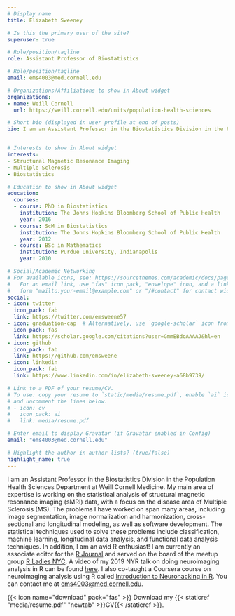 ```yaml
---
# Display name
title: Elizabeth Sweeney

# Is this the primary user of the site?
superuser: true

# Role/position/tagline
role: Assistant Professor of Biostatistics 

# Role/position/tagline
email: ems4003@med.cornell.edu

# Organizations/Affiliations to show in About widget
organizations:
- name: Weill Cornell
  url: https://weill.cornell.edu/units/population-health-sciences

# Short bio (displayed in user profile at end of posts)
bio: I am an Assistant Professor in the Biostatistics Division in the Population Health Sciences Department at Weill Cornell Medicine. My main area of expertise is working on the statistical analysis of structural magnetic resonance imaging (sMRI) data, with a focus on the disease area of Multiple Sclerosis (MS). The problems I have worked on span many areas, including image segmentation, image normalization and harmonization, cross-sectional and longitudinal modeling, as well as software development. The statistical techniques used to solve these problems include classification, machine learning, longitudinal data analysis, and functional data analysis techniques. In addition, I am an avid R enthusiast! I am currently an associate editor for the R Journal (https://journal.r-project.org/) and served on the board of the meetup group [R Ladies NYC](http://www.rladiesnyc.org/). A video of my 2019 NYR talk on doing neuroimaging analysis in R can be found [here](https://www.youtube.com/watch?v=9HkEq01nrco). I also co-taught a Coursera course on neuroimaging analysis using R called [Introduction to Neurohacking in R](https://www.coursera.org/learn/neurohacking). 


# Interests to show in About widget
interests:
- Structural Magnetic Resonance Imaging
- Multiple Sclerosis 
- Biostatistics

# Education to show in About widget
education:
  courses:
  - course: PhD in Biostatistics 
    institution: The Johns Hopkins Bloomberg School of Public Health
    year: 2016
  - course: ScM in Biostatistics
    institution: The Johns Hopkins Bloomberg School of Public Health
    year: 2012
  - course: BSc in Mathematics
    institution: Purdue University, Indianapolis
    year: 2010

# Social/Academic Networking
# For available icons, see: https://sourcethemes.com/academic/docs/page-builder/#icons
#   For an email link, use "fas" icon pack, "envelope" icon, and a link in the
#   form "mailto:your-email@example.com" or "/#contact" for contact widget.
social:
- icon: twitter
  icon_pack: fab
  link: https://twitter.com/emsweene57
- icon: graduation-cap  # Alternatively, use `google-scholar` icon from `ai` icon pack
  icon_pack: fas
  link: https://scholar.google.com/citations?user=GmmEBdoAAAAJ&hl=en
- icon: github
  icon_pack: fab
  link: https://github.com/emsweene
- icon: linkedin
  icon_pack: fab
  link: https://www.linkedin.com/in/elizabeth-sweeney-a68b9739/

# Link to a PDF of your resume/CV.
# To use: copy your resume to `static/media/resume.pdf`, enable `ai` icons in `params.toml`, 
# and uncomment the lines below.
# - icon: cv
#   icon_pack: ai
#   link: media/resume.pdf

# Enter email to display Gravatar (if Gravatar enabled in Config)
email: "ems4003@med.cornell.edu"

# Highlight the author in author lists? (true/false)
highlight_name: true
---
```


I am an Assistant Professor in the Biostatistics Division in the Population Health Sciences Department at Weill Cornell Medicine. My main area of expertise is working on the statistical analysis of structural magnetic resonance imaging (sMRI) data, with a focus on the disease area of Multiple Sclerosis (MS). The problems I have worked on span many areas, including image segmentation, image normalization and harmonization, cross-sectional and longitudinal modeling, as well as software development. The statistical techniques used to solve these problems include classification, machine learning, longitudinal data analysis, and functional data analysis techniques. In addition, I am an avid R enthusiast! I am currently an associate editor for the [R Journal](https://journal.r-project.org/) and served on the board of the meetup group [R Ladies NYC](http://www.rladiesnyc.org/). A video of my 2019 NYR talk on doing neuroimaging analysis in R can be found [here](https://www.youtube.com/watch?v=9HkEq01nrco). I also co-taught a Coursera course on neuroimaging analysis using R called [Introduction to Neurohacking in R](https://www.coursera.org/learn/neurohacking). You can contact me at ems4003@med.cornell.edu. 


{{< icon name="download" pack="fas" >}} Download my {{< staticref "media/resume.pdf" "newtab" >}}CV{{< /staticref >}}.
